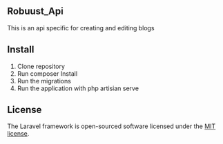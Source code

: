 ## Robuust_Api

This is an api specific for creating and editing blogs


## Install

1. Clone repository
2. Run composer Install
3. Run the migrations
4. Run the application with php artisian serve

## License

The Laravel framework is open-sourced software licensed under the [MIT license](https://opensource.org/licenses/MIT).

